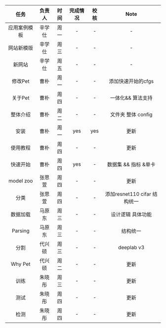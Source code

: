 | 任务   | 负责人 | 时间 | 完成情况 |  校核 |  Note |
| :-----:| :----: | :----: | :-----:| :---: |:---:|
| 应用案例模板 | 辛学仕 | 周一 | - | - | - |
| 网站新模版 | 辛学仕 | 周三 | - |-|-|
| 新网站 | 辛学仕 | 周五 | - |-|-|
| 修改Pet | 曹朴 | 周一 | - |-| 添加快速开始的cfgs|
| 关于Pet | 曹朴 | 周四 | - |-| 一体化&& 算法支持|
| 整体介绍 | 曹朴 | 周二 | - |-|文件夹 整体 config|
| 安装 | 曹朴 | 周一 | yes | yes|  更新|
| 使用教程 | 曹朴 | 周四 | - | -|  更新|
| 快速开始 | 曹朴 | 周四 | yes |-| 数据集 && 指标 &单卡|
| model zoo | 张思萱 | 周四 | - |-| 更新|
| 分类 | 张思萱 | 周四 | - |-| 添加resnet110 cifar 结构统一|
| 数据加载 | 马原东 | 周三 | - |-|设计逻辑 具体功能|
| Parsing | 马原东 | 周三 | - |-|结构统一|
| 分割 | 代兴硕 | 周三 | - |-|deeplab v3|
| Why Pet | 代兴硕 | 周二 | - |-| 更新|
| 训练 | 朱晓彤 | 周三 | - |-|更新|
| 测试 | 朱晓彤 | 周四 | - |-|更新|
| 检测 | 朱晓彤 | 周四 | - |-|更新|




